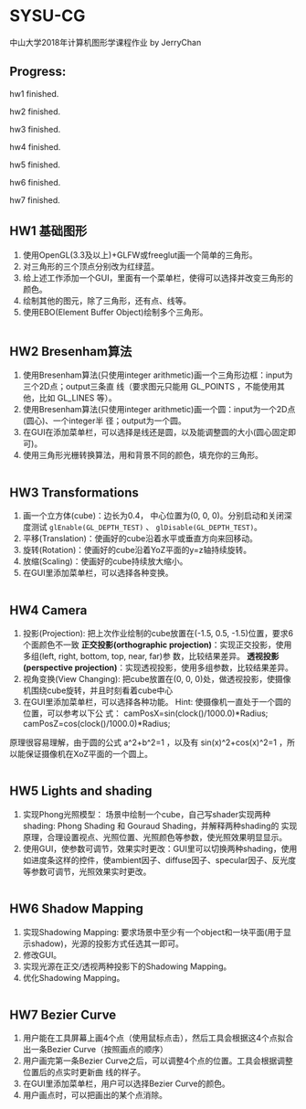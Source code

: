 # SYSU-CG
中山大学2018年计算机图形学课程作业 by JerryChan

## Progress:

hw1 finished. 

hw2 finished. 

hw3 finished. 

hw4 finished. 

hw5 finished. 

hw6 finished. 

hw7 finished. 

## HW1 基础图形

1. 使用OpenGL(3.3及以上)+GLFW或freeglut画一个简单的三角形。
2. 对三角形的三个顶点分别改为红绿蓝。
3. 给上述工作添加一个GUI，里面有一个菜单栏，使得可以选择并改变三角形的颜色。
4. 绘制其他的图元，除了三角形，还有点、线等。
5. 使用EBO(Element Buffer Object)绘制多个三角形。

![]()

## HW2 Bresenham算法

1. 使用Bresenham算法(只使用integer arithmetic)画一个三角形边框：input为三个2D点；output三条直
线（要求图元只能用 GL_POINTS ，不能使用其他，比如 GL_LINES 等）。
2. 使用Bresenham算法(只使用integer arithmetic)画一个圆：input为一个2D点(圆心)、一个integer半
径；output为一个圆。
3. 在GUI在添加菜单栏，可以选择是线还是圆，以及能调整圆的大小(圆心固定即可)。
4. 使用三角形光栅转换算法，用和背景不同的颜色，填充你的三角形。

![]()

## HW3 Transformations

1. 画一个立方体(cube)：边长为0.4， 中心位置为(0, 0, 0)。分别启动和关闭深度测试 `glEnable(GL_DEPTH_TEST)` 、 `glDisable(GL_DEPTH_TEST)`。
2. 平移(Translation)：使画好的cube沿着水平或垂直方向来回移动。
3. 旋转(Rotation)：使画好的cube沿着YoZ平面的y=z轴持续旋转。
4. 放缩(Scaling)：使画好的cube持续放大缩小。
5. 在GUI里添加菜单栏，可以选择各种变换。

![]()

## HW4 Camera

1. 投影(Projection):
把上次作业绘制的cube放置在(-1.5, 0.5, -1.5)位置，要求6个面颜色不一致
**正交投影(orthographic projection)**：实现正交投影，使用多组(left, right, bottom, top, near, far)参
数，比较结果差异。
**透视投影(perspective projection)**：实现透视投影，使用多组参数，比较结果差异。
2. 视角变换(View Changing):
把cube放置在(0, 0, 0)处，做透视投影，使摄像机围绕cube旋转，并且时刻看着cube中心
3. 在GUI里添加菜单栏，可以选择各种功能。 Hint: 使摄像机一直处于一个圆的位置，可以参考以下公
式：
    camPosX=sin(clock()/1000.0)*Radius;
    camPosZ=cos(clock()/1000.0)*Radius;

原理很容易理解，由于圆的公式 a^2+b^2=1 ，以及有 sin(x)^2+cos(x)^2=1 ，所以能保证摄像机在XoZ平面的一个圆上。

![]()

## HW5 Lights and shading

1. 实现Phong光照模型：
场景中绘制一个cube，自己写shader实现两种shading: Phong Shading 和 Gouraud Shading，并解释两种shading的
实现原理，合理设置视点、光照位置、光照颜色等参数，使光照效果明显显示。
2. 使用GUI，使参数可调节，效果实时更改：GUI里可以切换两种shading，使用如进度条这样的控件，使ambient因子、diffuse因子、specular因子、反光度等参数可调节，光照效果实时更改。

![]()

## HW6 Shadow Mapping

1. 实现Shadowing Mapping:
要求场景中至少有一个object和一块平面(用于显示shadow)，光源的投影方式任选其一即可。
2. 修改GUI。
1. 实现光源在正交/透视两种投影下的Shadowing Mapping。
2. 优化Shadowing Mapping。

![]()

## HW7 Bezier Curve

1. 用户能在工具屏幕上画4个点（使用鼠标点击），然后工具会根据这4个点拟合出一条Bezier
Curve（按照画点的顺序）
2. 用户画完第一条Bezier Curve之后，可以调整4个点的位置。工具会根据调整位置后的点实时更新曲
线的样子。
3. 在GUI里添加菜单栏，用户可以选择Bezier Curve的颜色。
4. 用户画点时，可以把画出的某个点消除。

![]()
